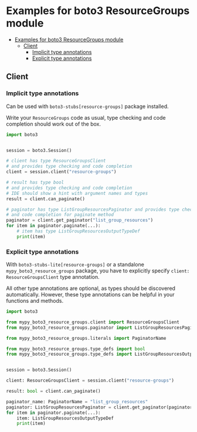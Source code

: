 <a id="examples-for-boto3-resourcegroups-module"></a>

# Examples for boto3 ResourceGroups module

- [Examples for boto3 ResourceGroups module](#examples-for-boto3-resourcegroups-module)
  - [Client](#client)
    - [Implicit type annotations](#implicit-type-annotations)
    - [Explicit type annotations](#explicit-type-annotations)

<a id="client"></a>

## Client

<a id="implicit-type-annotations"></a>

### Implicit type annotations

Can be used with `boto3-stubs[resource-groups]` package installed.

Write your `ResourceGroups` code as usual, type checking and code completion
should work out of the box.

```python
import boto3


session = boto3.Session()

# client has type ResourceGroupsClient
# and provides type checking and code completion
client = session.client("resource-groups")

# result has type bool
# and provides type checking and code completion
# IDE should show a hint with argument names and types
result = client.can_paginate()

# paginator has type ListGroupResourcesPaginator and provides type checking
# and code completion for paginate method
paginator = client.get_paginator("list_group_resources")
for item in paginator.paginate(...):
    # item has type ListGroupResourcesOutputTypeDef
    print(item)
```

<a id="explicit-type-annotations"></a>

### Explicit type annotations

With `boto3-stubs-lite[resource-groups]` or a standalone
`mypy_boto3_resource_groups` package, you have to explicitly specify
`client: ResourceGroupsClient` type annotation.

All other type annotations are optional, as types should be discovered
automatically. However, these type annotations can be helpful in your functions
and methods.

```python
import boto3

from mypy_boto3_resource_groups.client import ResourceGroupsClient
from mypy_boto3_resource_groups.paginator import ListGroupResourcesPaginator

from mypy_boto3_resource_groups.literals import PaginatorName

from mypy_boto3_resource_groups.type_defs import bool
from mypy_boto3_resource_groups.type_defs import ListGroupResourcesOutputTypeDef


session = boto3.Session()

client: ResourceGroupsClient = session.client("resource-groups")

result: bool = client.can_paginate()

paginator_name: PaginatorName = "list_group_resources"
paginator: ListGroupResourcesPaginator = client.get_paginator(paginator_name)
for item in paginator.paginate(...):
    item: ListGroupResourcesOutputTypeDef
    print(item)
```
